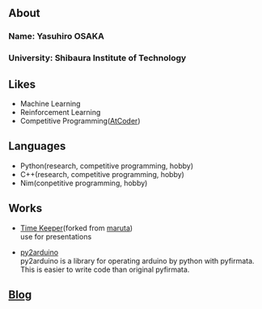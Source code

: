 ## About

### Name: Yasuhiro OSAKA <br>

### University: Shibaura Institute of Technology <br>

## Likes
- Machine Learning
- Reinforcement Learning
- Competitive Programming([AtCoder](https://atcoder.jp/users/rakka))

## Languages
- Python(research, competitive programming, hobby)
- C++(research, competitive programming, hobby)
- Nim(conpetitive programming, hobby)

## Works
- [Time Keeper](https://yosaka1138.github.io/timekeeper)(forked from [maruta](https://github.com/maruta/timekeeper)) <br>
  use for presentations

- [py2arduino](https://github.com/yosaka1138/py2arduino) <br>
  py2arduino is a library for operating arduino by python with pyfirmata. This is easier to write code than original pyfirmata.

## [Blog](https://yosaka1138.github.io/blog/top)
